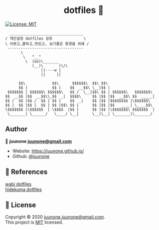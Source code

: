 <h1 align="center">dotfiles 🍓</h1>
<p>
  <a href="#" target="_blank">
    <img alt="License: MIT" src="https://img.shields.io/badge/License-MIT-yellow.svg" />
  </a>
</p>

```
  _________________________________
/ 개인설정 dotfiles 공유              \
\ 이쁘고,쿨하고,멋있고, 보기좋은 환경을 위해 /
 ----------------------------------
       \
        \   ^__^
         \  (oo)\_______
            (__)\       )\/\
                ||----w |
                ||     ||
```

```
      $$\            $$\      $$$$$$\  $$\ $$\                     
      $$ |           $$ |    $$  __$$\ \__|$$ |                    
 $$$$$$$ | $$$$$$\ $$$$$$\   $$ /  \__|$$\ $$ | $$$$$$\   $$$$$$$\ 
$$  __$$ |$$  __$$\\_$$  _|  $$$$\     $$ |$$ |$$  __$$\ $$  _____|
$$ /  $$ |$$ /  $$ | $$ |    $$  _|    $$ |$$ |$$$$$$$$ |\$$$$$$\  
$$ |  $$ |$$ |  $$ | $$ |$$\ $$ |      $$ |$$ |$$   ____| \____$$\ 
\$$$$$$$ |\$$$$$$  | \$$$$  |$$ |      $$ |$$ |\$$$$$$$\ $$$$$$$  |
 \_______| \______/   \____/ \__|      \__|\__| \_______|\_______/                                                       
```

## Author
👤 **juunone <juunone@gmail.com>**

* Website: https://juunone.github.io/
* Github: [@juunone](https://github.com/juunone)

## 🙏 References
[wabi dotfiles](https://github.com/wabi91/dotfiles)  
[hidekuma dotfiles](https://github.com/hidekuma/dotfiles)

## 📝 License
Copyright © 2020 [juunone <juunone@gmail.com>](https://github.com/juunone).<br />
This project is [MIT](https://github.com/juunone/dotfiles/blob/master/LICENSE) licensed.